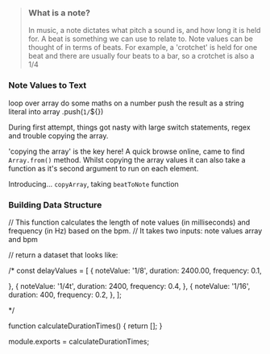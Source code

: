> ### What is a note?
>
> In music, a note dictates what pitch a sound is, and how long it is held for.
> A beat is something we can use to relate to. Note values can be thought of in terms of beats.
> For example, a 'crotchet' is held for one beat and there are usually four beats to a bar, so a crotchet is also a 1/4

### Note Values to Text

loop over array
do some maths on a number
push the result as a string literal into array
.push(`1/`${})

During first attempt, things got nasty with large switch statements, regex and trouble copying the array.

'copying the array' is the key here! A quick browse online, came to find `Array.from()` method. Whilst copying the array values it can also take a function as it's second argument to run on each element.

Introducing...
`copyArray`, taking `beatToNote` function

### Building Data Structure

// This function calculates the length of note values (in milliseconds) and frequency (in Hz) based on the bpm.
// It takes two inputs: note values array and bpm

// return a dataset that looks like:

/\*
const delayValues = [
{
noteValue: '1/8',
duration: 2400.00,
frequency: 0.1,

},
{
noteValue: '1/4t',
duration: 2400,
frequency: 0.4,
},
{
noteValue: '1/16',
duration: 400,
frequency: 0.2,
},
];

\*/

function calculateDurationTimes() {
return [];
}

module.exports = calculateDurationTimes;
